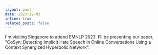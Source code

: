 ```yaml
---
layout: post
date: 2023-12-03
inline: true
related_posts: false
---
```


I'm visiting Singapore to attend EMNLP 2023. I'll be presenting our paper, "CoSyn: Detecting Implicit Hate Speech in Online Conversations Using a Context Synergized Hyperbolic Network".